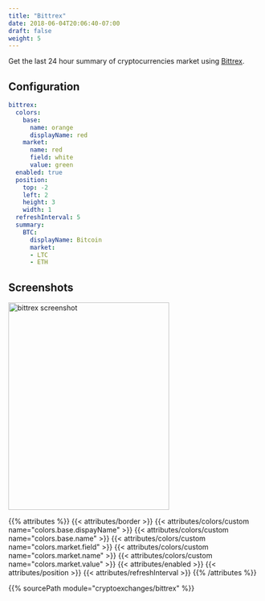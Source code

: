 ```yaml
---
title: "Bittrex"
date: 2018-06-04T20:06:40-07:00
draft: false
weight: 5
---
```


Get the last 24 hour summary of cryptocurrencies market using [Bittrex](https://bittrex.com).

## Configuration

```yaml
bittrex:
  colors:
    base:
      name: orange
      displayName: red
    market:
      name: red
      field: white
      value: green
  enabled: true
  position:
    top: -2
    left: 2
    height: 3
    width: 1
  refreshInterval: 5
  summary:
    BTC:
      displayName: Bitcoin
      market:
      - LTC
      - ETH
```

## Screenshots

<img class="screenshot" src="/imgs/modules/bittrex.png" width="320" height="412" alt="bittrex screenshot" />

{{% attributes %}}
  {{< attributes/border >}}
  {{< attributes/colors/custom name="colors.base.dispayName" >}}
  {{< attributes/colors/custom name="colors.base.name" >}}
  {{< attributes/colors/custom name="colors.market.field" >}}
  {{< attributes/colors/custom name="colors.market.name" >}}
  {{< attributes/colors/custom name="colors.market.value" >}}
  {{< attributes/enabled >}}
  {{< attributes/position >}}
  {{< attributes/refreshInterval >}}
{{% /attributes %}}

{{% sourcePath module="cryptoexchanges/bittrex" %}}
